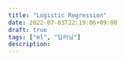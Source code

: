 ```yaml
---
title: "Logistic Regression"
date: 2022-07-03T22:19:06+09:00
draft: true
tags: ["ml", "딥러닝"]
description: 
---
```

